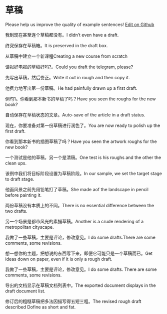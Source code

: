 # 草稿

Please help us improve the quality of example sentences! [Edit on Github](https://github.com/jiyushe/jiyu-example-sentence-source/blob/main/chinese/caogao.md)

<p><span class="chinese">我到现在甚至连个草稿都没有。</span><span class="english">I didn’t even have a draft.</span></p>

<p><span class="chinese">终究保存在草稿箱。</span><span class="english">It is preserved in the draft box.</span></p>

<p><span class="chinese">从草稿中建立一个新课程</span><span class="english">Creating a new course from scratch</span></p>

<p><span class="chinese">请拟好电报的草稿好吗?。</span><span class="english">Could you draft the telegram, please?</span></p>

<p><span class="chinese">先写出草稿，然后誊正。</span><span class="english">Write it out in rough and then copy it.</span></p>

<p><span class="chinese">他费力地写出第一份草稿。</span><span class="english">He had painfully drawn up a first draft.</span></p>

<p><span class="chinese">例句1。你看到那本新书的草稿了吗？</span><span class="english">Have you seen the roughs for the new book?</span></p>

<p><span class="chinese">自动保存在草稿状态的文章。</span><span class="english">Auto-save of the article in a draft status.</span></p>

<p><span class="chinese">现在，你要准备对第一份草稿进行润色了。</span><span class="english">You are now ready to polish up the first draft.</span></p>

<p><span class="chinese">你看到那本新书的插图草稿了吗？</span><span class="english">Have you seen the artwork roughs for the new book?</span></p>

<p><span class="chinese">一个测试是他的草稿，另一个是清稿。</span><span class="english">One test is his roughs and the other the clean ups.</span></p>

<p><span class="chinese">该例中我们将目标阶段设置为草稿阶段。</span><span class="english">In our sample, we set the target stage to draft stage.</span></p>

<p><span class="chinese">他画风景之前先用铅笔打了草稿。</span><span class="english">She made aof the landscape in pencil before painting it.</span></p>

<p><span class="chinese">两份草稿没有本质上的不同。</span><span class="english">There is no essential difference between the two drafts.</span></p>

<p><span class="chinese">另一个场景是都市风光的素描草稿。</span><span class="english">Another is a crude rendering of a metropolitan cityscape.</span></p>

<p><span class="chinese">我做了一些草稿，主要是评论，修改意见。</span><span class="english">I do some drafts.There are some comments, some revisions.</span></p>

<p><span class="chinese">想一想你的主题，把想说的东西写下来，即便它可能只是一个草稿而已。</span><span class="english">Get ideas down on paper, even if it is only a rough draft.</span></p>

<p><span class="chinese">我做了一些草稿，主要是评论，修改意见。</span><span class="english">I do some drafts. There are some comments, some revisions.</span></p>

<p><span class="chinese">导出的文档显示在草稿文档列表中。</span><span class="english">The exported document displays in the draft document list.</span></p>

<p><span class="chinese">修订后的粗糙草稿把多法因描写得五短三粗。</span><span class="english">The revised rough draft described Dofine as short and fat.</span></p>

